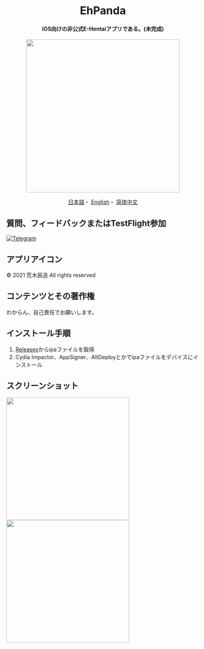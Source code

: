 <h1 align="center">EhPanda</h1>

<h4 align="center">iOS向けの非公式E-Hentaiアプリである。(未完成)</h4>

<p align="center">
<img src="https://user-images.githubusercontent.com/31207151/105609404-0acbff00-5de4-11eb-9e88-f3c6e0ba9d44.png" width="400"></img>
</p>

<p align="center">
  <a href="/README.md">日本語</a>・
  <a href="/README.en.md">English</a>・
  <a href="/README.chs.md">简体中文</a>
</p>

## 質問、フィードバックまたはTestFlight参加
[![Telegram](https://img.shields.io/badge/chat-Telegram-blue.svg)](https://t.me/ehpanda)

## アプリアイコン
© 2021 荒木辰造 All rights reserved

## コンテンツとその著作権
わからん、自己責任でお願いします。

## インストール手順
1. [Releases](https://github.com/arakitatsuzou/EhPanda/releases)からipaファイルを取得
2. Cydia Impactor、AppSigner、AltDeployとかでipaファイルをデバイスにインストール

## スクリーンショット
<img src="https://user-images.githubusercontent.com/31207151/103514043-cc0eed00-4ea6-11eb-9f17-7e949fa649e4.jpeg" width="320"><img src="https://user-images.githubusercontent.com/31207151/103514047-cdd8b080-4ea6-11eb-932b-94c0242bddfe.jpeg" width="320">
